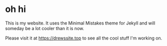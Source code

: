 # oh hi

This is my website. It uses the Minimal Mistakes theme for Jekyll and will someday be a lot cooler than it is now.

Please visit it at https://drewssite.top to see all the cool stuff I'm working on.
